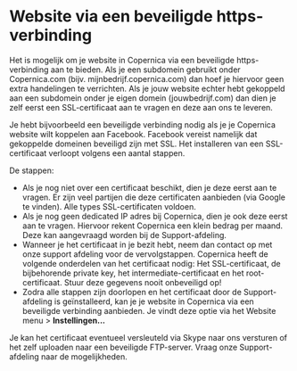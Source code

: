 # Website via een beveiligde https-verbinding

Het is mogelijk om je website in Copernica via een beveiligde
https-verbinding aan te bieden. Als je een subdomein gebruikt onder
Copernica.com (bijv. mijnbedrijf.copernica.com) dan hoef je hiervoor
geen extra handelingen te verrichten. Als je jouw website echter hebt
gekoppeld aan een subdomein onder je eigen domein (jouwbedrijf.com) dan
dien je zelf eerst een SSL-certificaat aan te vragen en deze aan ons te
leveren.

Je hebt bijvoorbeeld een beveiligde verbinding nodig als je je Copernica
website wilt koppelen aan Facebook. Facebook vereist namelijk dat
gekoppelde domeinen beveiligd zijn met SSL. Het installeren van een
SSL-certificaat verloopt volgens een aantal stappen.

De stappen:

-   Als je nog niet over een certificaat beschikt, dien je deze eerst
    aan te vragen. Er zijn veel partijen die deze certificaten aanbieden
    (via Google te vinden). Alle types SSL-certificaten voldoen.
-   Als je nog geen dedicated IP adres bij Copernica, dien je ook deze
    eerst aan te vragen. Hiervoor rekent Copernica een klein bedrag per
    maand. Deze kan aangevraagd worden bij de Support-afdeling.
-   Wanneer je het certificaat in je bezit hebt, neem dan contact op met
    onze support afdeling voor de vervolgstappen. Copernica heeft de
    volgende onderdelen van het certificaat nodig: Het SSL-certificaat,
    de bijbehorende private key, het intermediate-certificaat en het
    root-certificaat. Stuur deze gegevens nooit onbeveiligd op!
-   Zodra alle stappen zijn doorlopen en het certificaat door de
    Support-afdeling is geïnstalleerd, kan je je website in Copernica
    via een beveiligde verbinding aanbieden. Je vindt deze optie via het
    Website menu \> **Instellingen...**

Je kan het certificaat eventueel versleuteld via Skype naar ons
versturen of het zelf uploaden naar een beveiligde FTP-server. Vraag
onze Support-afdeling naar de mogelijkheden.
